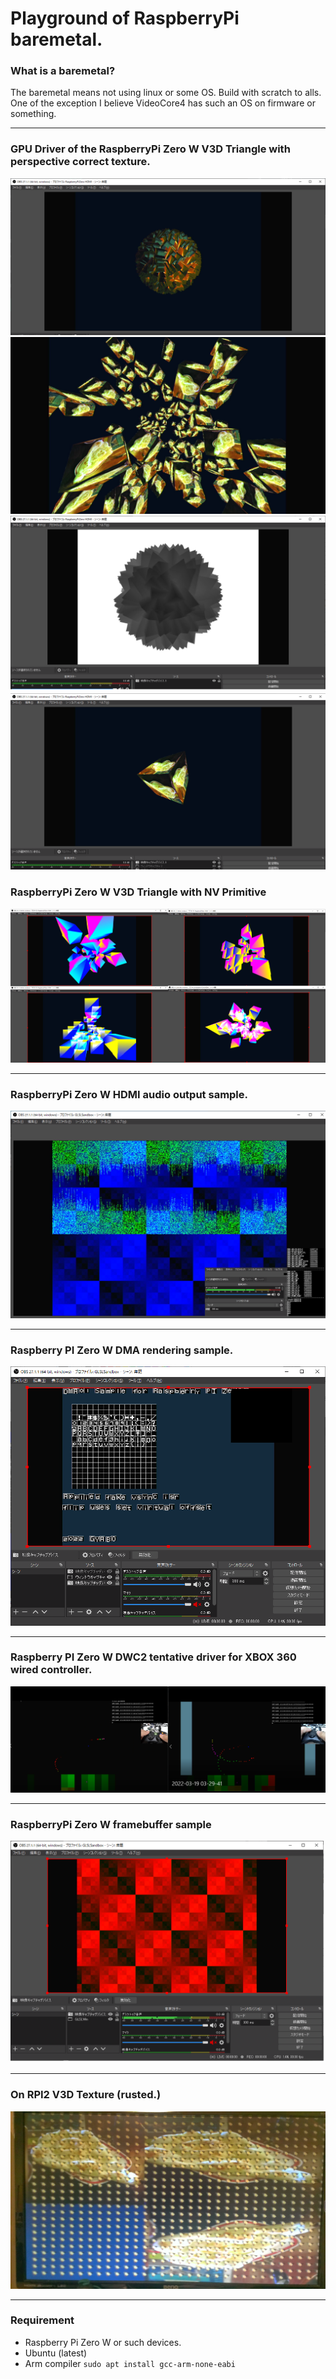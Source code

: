 # Playground of RaspberryPi baremetal.

### What is a baremetal?

The baremetal means not using linux or some OS.
Build with scratch to alls. One of the exception I believe VideoCore4 has such an OS on firmware or something.

----


### GPU Driver of the RaspberryPi Zero W V3D Triangle with perspective correct texture.
![picture](https://github.com/kumaashi/RaspberryPI/blob/master/image/rpizero_v3d_tex_06_02_moya.png "Raspberry Pi Zero W V3D texture demo 2")
![picture](https://github.com/kumaashi/RaspberryPI/blob/master/image/rpizero_v3d_tex_06_02.png "Raspberry Pi Zero W V3D texture demo 2")
![picture](https://github.com/kumaashi/RaspberryPI/blob/master/image/rpizero_v3d_tex_06_02_depth.png "Raspberry Pi Zero W V3D texture demo 2")
![picture](https://github.com/kumaashi/RaspberryPI/blob/master/image/rpizero_v3d_tex_06.png "Raspberry Pi Zero W V3D texture demo")

### RaspberryPi Zero W V3D Triangle with NV Primitive
![picture](https://github.com/kumaashi/RaspberryPI/blob/master/image/rpizero_v3d_04.png "Raspberry Pi Zero W V3D Demo")

----
### RaspberryPi Zero W HDMI audio output sample.
![picture](https://github.com/kumaashi/RaspberryPI/blob/master/image/rpizero_hdmi_audio02.png "RPIZERO w HDMI audio sample")

----
### Raspberry PI Zero W DMA rendering sample.
![picture](https://github.com/kumaashi/RaspberryPI/blob/master/image/rpizero_dma01.png "RPIZERO W DMA rendering sample")

----
### Raspberry PI Zero W DWC2 tentative driver for XBOX 360 wired controller.
![picture](https://github.com/kumaashi/RaspberryPI/blob/master/image/dwc2_usb03.png "RPIZERO w USB03 sample")

----
### RaspberryPi Zero W framebuffer sample
![picture](https://github.com/kumaashi/RaspberryPI/blob/master/image/rpizero_framebuffer.png "RPIZERO w framebuffer sample")

----
### On RPI2 V3D Texture  (rusted.)
![picture](https://github.com/kumaashi/RaspberryPI/blob/master/image/test0.jpg "nan picture")

----

### Requirement

- Raspberry Pi Zero W or such devices.
- Ubuntu (latest)
- Arm compiler `sudo apt install gcc-arm-none-eabi`


